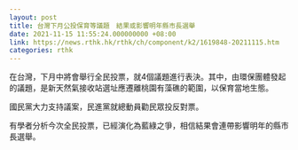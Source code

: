```yaml
---
layout: post
title: 台灣下月公投保育等議題　結果或影響明年縣市長選舉
date: 2021-11-15 11:55:24.000000000 +08:00
link: https://news.rthk.hk/rthk/ch/component/k2/1619848-20211115.htm
categories: rthk
---
```


在台灣，下月中將會舉行全民投票，就4個議題進行表決。其中，由環保團體發起的議題，是新天然氣接收站選址應遷離桃園有藻礁的範圍，以保育當地生態。

國民黨大力支持議案，民進黨就總動員勸民眾投反對票。

有學者分析今次全民投票，已經演化為藍綠之爭，相信結果會連帶影響明年的縣市長選舉。
